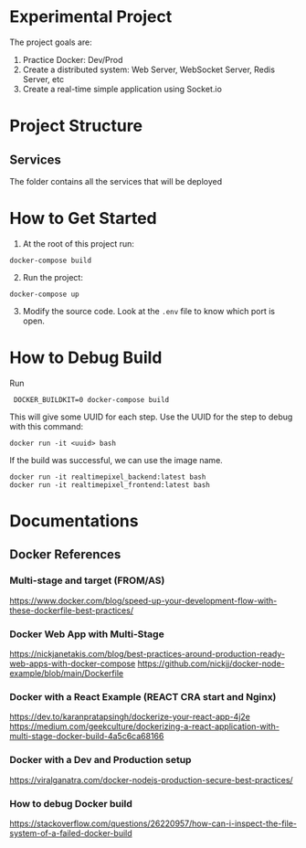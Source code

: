 # Experimental Project
The project goals are:
1. Practice Docker: Dev/Prod
1. Create a distributed system: Web Server, WebSocket Server, Redis Server, etc
1. Create a real-time simple application using Socket.io

# Project Structure

## Services
The folder contains all the services that will be deployed

# How to Get Started
1. At the root of this project run:
```
docker-compose build  
```
2. Run the project:
```
docker-compose up
```
3. Modify the source code. Look at the `.env` file to know which port is open.

# How to Debug Build

Run
```
 DOCKER_BUILDKIT=0 docker-compose build  
```
This will give some UUID for each step. Use the UUID for the step to debug with this command:

```
docker run -it <uuid> bash
```

If the build was successful, we can use the image name.

```
docker run -it realtimepixel_backend:latest bash 
docker run -it realtimepixel_frontend:latest bash 
```
# Documentations

## Docker References

### Multi-stage and target (FROM/AS)
https://www.docker.com/blog/speed-up-your-development-flow-with-these-dockerfile-best-practices/

### Docker Web App with Multi-Stage 
https://nickjanetakis.com/blog/best-practices-around-production-ready-web-apps-with-docker-compose
https://github.com/nickjj/docker-node-example/blob/main/Dockerfile

### Docker with a React Example (REACT CRA start and Nginx)
https://dev.to/karanpratapsingh/dockerize-your-react-app-4j2e
https://medium.com/geekculture/dockerizing-a-react-application-with-multi-stage-docker-build-4a5c6ca68166

### Docker with a Dev and Production setup
https://viralganatra.com/docker-nodejs-production-secure-best-practices/

### How to debug Docker build
https://stackoverflow.com/questions/26220957/how-can-i-inspect-the-file-system-of-a-failed-docker-build


